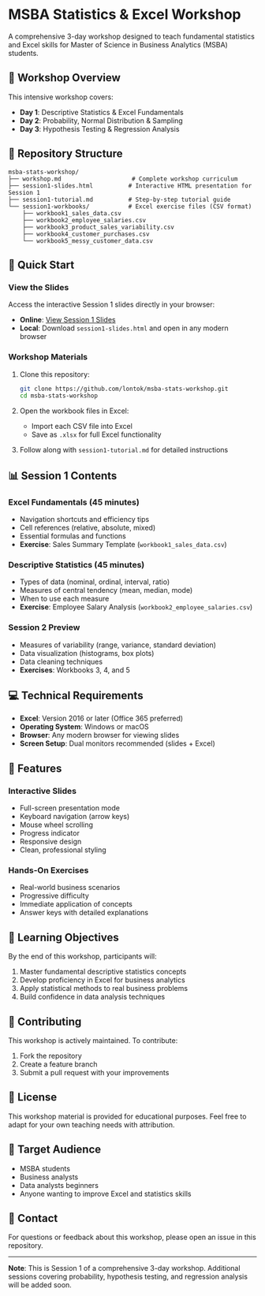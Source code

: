 # MSBA Statistics & Excel Workshop

A comprehensive 3-day workshop designed to teach fundamental statistics and Excel skills for Master of Science in Business Analytics (MSBA) students.

## 🎯 Workshop Overview

This intensive workshop covers:
- **Day 1**: Descriptive Statistics & Excel Fundamentals
- **Day 2**: Probability, Normal Distribution & Sampling
- **Day 3**: Hypothesis Testing & Regression Analysis

## 📁 Repository Structure

```
msba-stats-workshop/
├── workshop.md                    # Complete workshop curriculum
├── session1-slides.html          # Interactive HTML presentation for Session 1
├── session1-tutorial.md          # Step-by-step tutorial guide
└── session1-workbooks/           # Excel exercise files (CSV format)
    ├── workbook1_sales_data.csv
    ├── workbook2_employee_salaries.csv
    ├── workbook3_product_sales_variability.csv
    ├── workbook4_customer_purchases.csv
    └── workbook5_messy_customer_data.csv
```

## 🚀 Quick Start

### View the Slides
Access the interactive Session 1 slides directly in your browser:
- **Online**: [View Session 1 Slides](https://htmlpreview.github.io/?https://github.com/lontok/msba-stats-workshop/blob/main/session1-slides.html)
- **Local**: Download `session1-slides.html` and open in any modern browser

### Workshop Materials
1. Clone this repository:
   ```bash
   git clone https://github.com/lontok/msba-stats-workshop.git
   cd msba-stats-workshop
   ```

2. Open the workbook files in Excel:
   - Import each CSV file into Excel
   - Save as `.xlsx` for full Excel functionality

3. Follow along with `session1-tutorial.md` for detailed instructions

## 📊 Session 1 Contents

### Excel Fundamentals (45 minutes)
- Navigation shortcuts and efficiency tips
- Cell references (relative, absolute, mixed)
- Essential formulas and functions
- **Exercise**: Sales Summary Template (`workbook1_sales_data.csv`)

### Descriptive Statistics (45 minutes)
- Types of data (nominal, ordinal, interval, ratio)
- Measures of central tendency (mean, median, mode)
- When to use each measure
- **Exercise**: Employee Salary Analysis (`workbook2_employee_salaries.csv`)

### Session 2 Preview
- Measures of variability (range, variance, standard deviation)
- Data visualization (histograms, box plots)
- Data cleaning techniques
- **Exercises**: Workbooks 3, 4, and 5

## 💻 Technical Requirements

- **Excel**: Version 2016 or later (Office 365 preferred)
- **Operating System**: Windows or macOS
- **Browser**: Any modern browser for viewing slides
- **Screen Setup**: Dual monitors recommended (slides + Excel)

## 🎨 Features

### Interactive Slides
- Full-screen presentation mode
- Keyboard navigation (arrow keys)
- Mouse wheel scrolling
- Progress indicator
- Responsive design
- Clean, professional styling

### Hands-On Exercises
- Real-world business scenarios
- Progressive difficulty
- Immediate application of concepts
- Answer keys with detailed explanations

## 📖 Learning Objectives

By the end of this workshop, participants will:
1. Master fundamental descriptive statistics concepts
2. Develop proficiency in Excel for business analytics
3. Apply statistical methods to real business problems
4. Build confidence in data analysis techniques

## 🤝 Contributing

This workshop is actively maintained. To contribute:
1. Fork the repository
2. Create a feature branch
3. Submit a pull request with your improvements

## 📝 License

This workshop material is provided for educational purposes. Feel free to adapt for your own teaching needs with attribution.

## 👥 Target Audience

- MSBA students
- Business analysts
- Data analysts beginners
- Anyone wanting to improve Excel and statistics skills

## 📧 Contact

For questions or feedback about this workshop, please open an issue in this repository.

---

**Note**: This is Session 1 of a comprehensive 3-day workshop. Additional sessions covering probability, hypothesis testing, and regression analysis will be added soon.